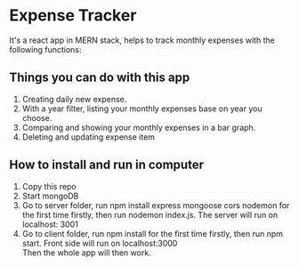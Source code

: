 # Expense Tracker

<p>
It's a react app in MERN stack, helps to track monthly expenses with the following functions:
</p>

<h2>Things you can do with this app</h2>
<ol>
<li>Creating daily new expense.</li>
<li>With a year filter, listing your monthly expenses base on year you choose.</li>
<li>Comparing and showing your monthly expenses in a bar graph.</li>
<li>Deleting and updating expense item </li>
</ol>

<h2>How to install and run in computer</h2>
<ol>
<li>Copy this repo </li>
<li>Start mongoDB</li>
<li>Go to server folder, run npm install express mongoose cors nodemon for the first time firstly, then run nodemon index.js. The server will run on localhost: 3001</li>
<li>Go to client folder, run npm install for the first time firstly, then run npm start. Front side will run on localhost:3000</li>
Then the whole app will then work.

</ol>
